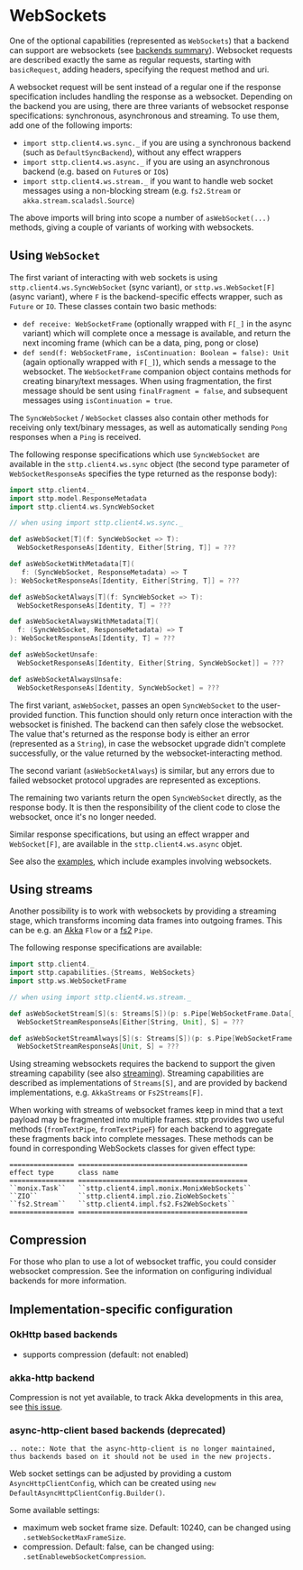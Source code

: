 # WebSockets

One of the optional capabilities (represented as `WebSockets`) that a backend can support are websockets (see [backends summary](backends/summary.md)). Websocket requests are described exactly the same as regular requests, starting with `basicRequest`, adding headers, specifying the request method and uri.

A websocket request will be sent instead of a regular one if the response specification includes handling the response as a websocket. Depending on the backend you are using, there are three variants of websocket response specifications: synchronous, asynchronous and streaming. To use them, add one of the following imports:

* `import sttp.client4.ws.sync._` if you are using a synchronous backend (such as `DefaultSyncBackend`), without any effect wrappers
* `import sttp.client4.ws.async._` if you are using an asynchronous backend (e.g. based on `Future`s or `IO`s)
* `import sttp.client4.ws.stream._` if you want to handle web socket messages using a non-blocking stream (e.g. `fs2.Stream` or `akka.stream.scaladsl.Source`)

The above imports will bring into scope a number of `asWebSocket(...)` methods, giving a couple of variants of working with websockets.

## Using `WebSocket`

The first variant of interacting with web sockets is using `sttp.client4.ws.SyncWebSocket` (sync variant), or `sttp.ws.WebSocket[F]` (async variant), where `F` is the backend-specific effects wrapper, such as `Future` or `IO`. These classes contain two basic methods:
 
* `def receive: WebSocketFrame` (optionally wrapped with `F[_]` in the async variant) which will complete once a message is available, and return the next incoming frame (which can be a data, ping, pong or close)
* `def send(f: WebSocketFrame, isContinuation: Boolean = false): Unit` (again optionally wrapped with `F[_]`), which sends a message to the websocket. The `WebSocketFrame` companion object contains methods for creating binary/text messages. When using fragmentation, the first message should be sent using `finalFragment = false`, and subsequent messages using `isContinuation = true`.
 
The `SyncWebSocket` / `WebSocket` classes also contain other methods for receiving only text/binary messages, as well as automatically sending `Pong` responses when a `Ping` is received.

The following response specifications which use `SyncWebSocket` are available in the `sttp.client4.ws.sync` object (the second type parameter of `WebSocketResponseAs` specifies the type returned as the response body):

```scala mdoc:compile-only
import sttp.client4._
import sttp.model.ResponseMetadata
import sttp.client4.ws.SyncWebSocket

// when using import sttp.client4.ws.sync._

def asWebSocket[T](f: SyncWebSocket => T): 
  WebSocketResponseAs[Identity, Either[String, T]] = ???

def asWebSocketWithMetadata[T](
   f: (SyncWebSocket, ResponseMetadata) => T
): WebSocketResponseAs[Identity, Either[String, T]] = ???

def asWebSocketAlways[T](f: SyncWebSocket => T): 
  WebSocketResponseAs[Identity, T] = ???

def asWebSocketAlwaysWithMetadata[T](
  f: (SyncWebSocket, ResponseMetadata) => T
): WebSocketResponseAs[Identity, T] = ???

def asWebSocketUnsafe: 
  WebSocketResponseAs[Identity, Either[String, SyncWebSocket]] = ???

def asWebSocketAlwaysUnsafe: 
  WebSocketResponseAs[Identity, SyncWebSocket] = ???
```

The first variant, `asWebSocket`, passes an open `SyncWebSocket` to the user-provided function. This function should only return once interaction with the websocket is finished. The backend can then safely close the websocket. The value that's returned as the response body is either an error (represented as a `String`), in case the websocket upgrade didn't complete successfully, or the value returned by the websocket-interacting method. 

The second variant (`asWebSocketAlways`) is similar, but any errors due to failed websocket protocol upgrades are represented as exceptions.

The remaining two variants return the open `SyncWebSocket` directly, as the response body. It is then the responsibility of the client code to close the websocket, once it's no longer needed.

Similar response specifications, but using an effect wrapper and `WebSocket[F]`, are available in the `sttp.client4.ws.async` objet. 

See also the [examples](examples.md), which include examples involving websockets.

## Using streams

Another possibility is to work with websockets by providing a streaming stage, which transforms incoming data frames into outgoing frames. This can be e.g. an [Akka](backends/akka.md) `Flow` or a [fs2](backends/fs2.md) `Pipe`.

The following response specifications are available: 

```scala mdoc:compile-only
import sttp.client4._
import sttp.capabilities.{Streams, WebSockets}
import sttp.ws.WebSocketFrame

// when using import sttp.client4.ws.stream._

def asWebSocketStream[S](s: Streams[S])(p: s.Pipe[WebSocketFrame.Data[_], WebSocketFrame]): 
  WebSocketStreamResponseAs[Either[String, Unit], S] = ???

def asWebSocketStreamAlways[S](s: Streams[S])(p: s.Pipe[WebSocketFrame.Data[_], WebSocketFrame]): 
  WebSocketStreamResponseAs[Unit, S] = ???
```

Using streaming websockets requires the backend to support the given streaming capability (see also [streaming](requests/streaming.md)). Streaming capabilities are described as implementations of `Streams[S]`, and are provided by backend implementations, e.g. `AkkaStreams` or `Fs2Streams[F]`.

When working with streams of websocket frames keep in mind that a text payload may be fragmented into multiple frames.
sttp provides two useful methods (`fromTextPipe`, `fromTextPipeF`) for each backend to aggregate these fragments back into complete messages.
These methods can be found in corresponding WebSockets classes for given effect type:

```eval_rst
================ ==========================================
effect type      class name
================ ==========================================
``monix.Task``   ``sttp.client4.impl.monix.MonixWebSockets``   
``ZIO``          ``sttp.client4.impl.zio.ZioWebSockets``
``fs2.Stream``   ``sttp.client4.impl.fs2.Fs2WebSockets``
================ ==========================================
```

## Compression

For those who plan to use a lot of websocket traffic, you could consider websocket compression. See the information on
configuring individual backends for more information.

## Implementation-specific configuration

### OkHttp based backends

* supports compression (default: not enabled)

### akka-http backend

Compression is not yet available, to track Akka developments in this area, see [this issue](https://github.com/akka/akka-http/issues/659).

### async-http-client based backends (deprecated)

```eval_rst
.. note:: Note that the async-http-client is no longer maintained, thus backends based on it should not be used in the new projects.
```

Web socket settings can be adjusted by providing a custom `AsyncHttpClientConfig`, which can be created using
`new DefaultAsyncHttpClientConfig.Builder()`.

Some available settings:

* maximum web socket frame size. Default: 10240, can be changed using `.setWebSocketMaxFrameSize`.
* compression. Default: false, can be changed using: `.setEnablewebSocketCompression`.